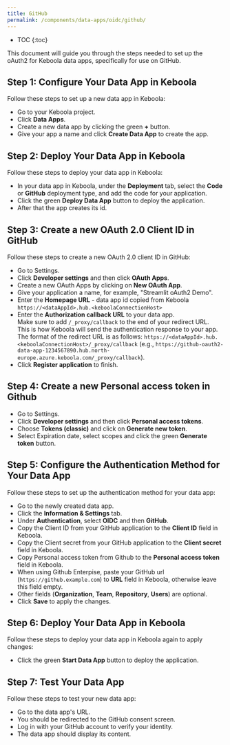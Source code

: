 ```yaml
---
title: GitHub
permalink: /components/data-apps/oidc/github/
---
```


* TOC
{:toc}

This document will guide you through the steps needed to set up the oAuth2 for Keboola data apps, specifically for use on GitHub.

## Step 1: Configure Your Data App in Keboola
Follow these steps to set up a new data app in Keboola:

- Go to your Keboola project.
- Click **Data Apps**.
- Create a new data app by clicking the green **+** button.
- Give your app a name and click **Create Data App** to create the app.

## Step 2: Deploy Your Data App in Keboola
Follow these steps to deploy your data app in Keboola:

- In your data app in Keboola, under the **Deployment** tab, select the **Code** or **GitHub** deployment type, and add the code for your application.
- Click the green **Deploy Data App** button to deploy the application.
- After that the app creates its id.

## Step 3: Create a new OAuth 2.0 Client ID in GitHub
Follow these steps to create a new OAuth 2.0 client ID in GitHub:

- Go to Settings.
- Click **Developer settings** and then click **OAuth Apps**.
- Create a new OAuth Apps by clicking on **New OAuth App**.
- Give your application a name, for example, "Streamlit oAuth2 Demo".
- Enter the **Homepage URL** - data app id copied from Keboola `https://<dataAppId>.hub.<keboolaConnectionHost>`
- Enter the **Authorization callback URL** to your data app. <br>Make sure to add `/_proxy/callback` to the end of your redirect URL. <br>This is how Keboola will send the authentication response to your app. The format of the redirect URL is as follows: `https://<dataAppId>.hub.<keboolaConnectionHost>/_proxy/callback`
(e.g., `https://github-oauth2-data-app-1234567890.hub.north-europe.azure.keboola.com/_proxy/callback`).
- Click **Register application** to finish.

## Step 4: Create a new Personal access token in Github
- Go to Settings.
- Click **Developer settings** and then click **Personal access tokens**.
- Choose **Tokens (classic)** and click on **Generate new token**.
- Select Expiration date, select scopes and click the green **Generate token** button.

## Step 5: Configure the Authentication Method for Your Data App
Follow these steps to set up the authentication method for your data app:

- Go to the newly created data app.
- Click the **Information & Settings** tab.
- Under **Authentication**, select **OIDC** and then **GitHub**.
- Copy the Client ID from your GitHub application to the **Client ID** field in Keboola.
- Copy the Client secret from your GitHub application to the **Client secret** field in Keboola.
- Copy Personal access token from Github to the **Personal access token** field in Keboola.
- When using Github Enterpise, paste your GitHub url (`https://github.example.com`) to **URL** field in Keboola, otherwise leave this field empty.
- Other fields (**Organization**, **Team**, **Repository**, **Users**) are optional.
- Click **Save** to apply the changes.

## Step 6: Deploy Your Data App in Keboola
Follow these steps to deploy your data app in Keboola again to apply changes:

- Click the green **Start Data App** button to deploy the application.

## Step 7: Test Your Data App
Follow these steps to test your new data app:

- Go to the data app's URL.
- You should be redirected to the GitHub consent screen.
- Log in with your GitHub account to verify your identity.
- The data app should display its content. 
